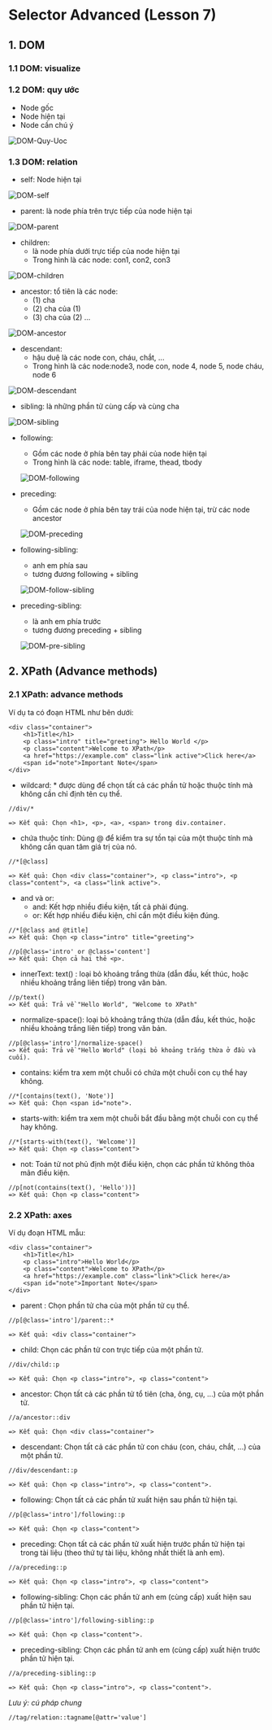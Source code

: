 # Selector Advanced (Lesson 7)

## 1. DOM
### 1.1 DOM: visualize

### 1.2 DOM: quy ước
- Node gốc
- Node hiện tại
- Node cần chú ý

![DOM-Quy-Uoc](/tests/students-submission/12-my-phuong/lesson-07/images/DOM-quy-uoc.png)

### 1.3 DOM: relation

- self: Node hiện tại

![DOM-self](/tests/students-submission/12-my-phuong/lesson-07/images/DOM-self.png)

- parent: là node phía trên trực tiếp của node hiện tại

![DOM-parent](/tests/students-submission/12-my-phuong/lesson-07/images/DOM-parent.png)

- children: 
    - là node phía dưới trực tiếp của node hiện tại
    - Trong hình là các node: con1, con2, con3

![DOM-children](/tests/students-submission/12-my-phuong/lesson-07/images/DOM-quy-uoc.png)

- ancestor: tổ tiên là các node:
    - (1) cha
    - (2) cha của (1)
    - (3) cha của (2)
    ...

![DOM-ancestor](/tests/students-submission/12-my-phuong/lesson-07/images/DOM-ancestor.png)

- descendant: 
    - hậu duệ là các node con, cháu, chắt, ...
    - Trong hình là các node:node3, node con, node 4, node 5, node cháu, node 6

![DOM-descendant](/tests/students-submission/12-my-phuong/lesson-07/images/DOM-descendant.png)

- sibling: là những phần tử cùng cấp và cùng cha

![DOM-sibling](/tests/students-submission/12-my-phuong/lesson-07/images/DOM-sibling.png)

- following:
    - Gồm các node ở phía bên tay phải của node hiện tại
    - Trong hình là các node: table, iframe, thead, tbody

    ![DOM-following](/tests/students-submission/12-my-phuong/lesson-07/images/DOM-following.png)

- preceding:
    - Gồm các node ở phía bên tay trái của node hiện tại, trừ các node ancestor

    ![DOM-preceding](/tests/students-submission/12-my-phuong/lesson-07/images/DOM-precedg.png)

- following-sibling: 
    - anh em phía sau
    - tương đương following + sibling

    ![DOM-follow-sibling](/tests/students-submission/12-my-phuong/lesson-07/images/DOM-follow-siblg.png)

- preceding-sibling: 
    - là anh em phía trước
    - tương đương preceding + sibling

    ![DOM-pre-sibling](/tests/students-submission/12-my-phuong/lesson-07/images/DOM-pre-sibling.png)

## 2. XPath (Advance methods)
### 2.1 XPath: advance methods

Ví dụ ta có đoạn HTML như bên dưới:

```
<div class="container">
    <h1>Title</h1>
    <p class="intro" title="greeting"> Hello World </p>
    <p class="content">Welcome to XPath</p>
    <a href="https://example.com" class="link active">Click here</a>
    <span id="note">Important Note</span>
</div>
```

- wildcard: * 
    được dùng để chọn tất cả các phần tử hoặc thuộc tính mà không cần chỉ định tên cụ thể.

```
//div/*

=> Kết quả: Chọn <h1>, <p>, <a>, <span> trong div.container.
```
- chứa thuộc tính: Dùng @ để kiểm tra sự tồn tại của một thuộc tính mà không cần quan tâm giá trị của nó.
```
//*[@class]

=> Kết quả: Chọn <div class="container">, <p class="intro">, <p class="content">, <a class="link active">.
```
- and và or: 
    - and: Kết hợp nhiều điều kiện, tất cả phải đúng.
    - or: Kết hợp nhiều điều kiện, chỉ cần một điều kiện đúng.
```
//*[@class and @title]
=> Kết quả: Chọn <p class="intro" title="greeting">

//p[@class='intro' or @class='content']
=> Kết quả: Chọn cả hai thẻ <p>.

```
- innerText: text() : loại bỏ khoảng trắng thừa (dẫn đầu, kết thúc, hoặc nhiều khoảng trắng liên tiếp) trong văn bản.
```
//p/text()
=> Kết quả: Trả về "Hello World", "Welcome to XPath"
```
- normalize-space(): loại bỏ khoảng trắng thừa (dẫn đầu, kết thúc, hoặc nhiều khoảng trắng liên tiếp) trong văn bản.
```
//p[@class='intro']/normalize-space()
=> Kết quả: Trả về "Hello World" (loại bỏ khoảng trắng thừa ở đầu và cuối).
```
- contains: kiểm tra xem một chuỗi có chứa một chuỗi con cụ thể hay không.
```
//*[contains(text(), 'Note')]
=> Kết quả: Chọn <span id="note">.

```
- starts-with: kiểm tra xem một chuỗi bắt đầu bằng một chuỗi con cụ thể hay không.
```
//*[starts-with(text(), 'Welcome')]
=> Kết quả: Chọn <p class="content">

```
- not: Toán tử not phủ định một điều kiện, chọn các phần tử không thỏa mãn điều kiện.
```
//p[not(contains(text(), 'Hello'))]
=> Kết quả: Chọn <p class="content">
```

### 2.2 XPath: axes

Ví dụ đoạn HTML mẫu:

```
<div class="container">
    <h1>Title</h1>
    <p class="intro">Hello World</p>
    <p class="content">Welcome to XPath</p>
    <a href="https://example.com" class="link">Click here</a>
    <span id="note">Important Note</span>
</div>
```

- parent : Chọn phần tử cha của một phần tử cụ thể.
```
//p[@class='intro']/parent::*

=> Kết quả: <div class="container">
```
- child: Chọn các phần tử con trực tiếp của một phần tử.
```
//div/child::p

=> Kết quả: Chọn <p class="intro">, <p class="content">

```
- ancestor: Chọn tất cả các phần tử tổ tiên (cha, ông, cụ, ...) của một phần tử.
```
//a/ancestor::div

=> Kết quả: Chọn <div class="container">
```
- descendant: Chọn tất cả các phần tử con cháu (con, cháu, chắt, ...) của một phần tử.

```
//div/descendant::p

=> Kết quả: Chọn <p class="intro">, <p class="content">.

```

- following: Chọn tất cả các phần tử xuất hiện sau phần tử hiện tại.

```
//p[@class='intro']/following::p

=> Kết quả: Chọn <p class="content">

```

- preceding: Chọn tất cả các phần tử xuất hiện trước phần tử hiện tại trong tài liệu (theo thứ tự tài liệu, không nhất thiết là anh em).

```
//a/preceding::p

=> Kết quả: Chọn <p class="intro">, <p class="content">
```

- following-sibling: Chọn các phần tử anh em (cùng cấp) xuất hiện sau phần tử hiện tại.

```
//p[@class='intro']/following-sibling::p

=> Kết quả: Chọn <p class="content">.

```

- preceding-sibling: Chọn các phần tử anh em (cùng cấp) xuất hiện trước phần tử hiện tại.

```
//a/preceding-sibling::p

=> Kết quả: Chọn <p class="intro">, <p class="content">.
```
*Lưu ý: cú pháp chung*

```
//tag/relation::tagname[@attr='value']
```




 